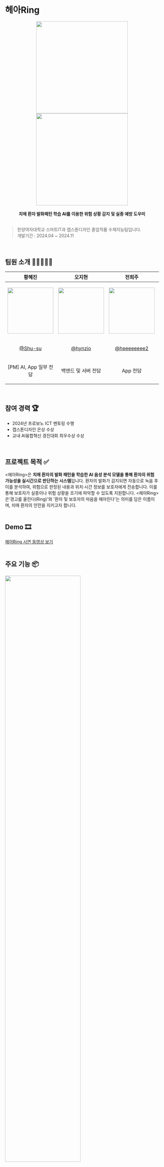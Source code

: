 # 헤아Ring
<p align='center'>
<img width='300' src='https://github.com/user-attachments/assets/a52ab25a-7ea0-475a-9e44-27f1d7586c6d'>
<img width='300' src='https://github.com/user-attachments/assets/5582a2e6-4ef8-44b7-93f7-4fe249de1714'><br><br>
<b>치매 환자 발화패턴 학습 AI를 이용한 위험 상황 감지 및 실종 예방 도우미</b><br><br></p>

> 한양여자대학교 스마트IT과 캡스톤디자인 졸업작품 수제지능팀입니다.<br>
> 개발기간 : 2024.04 ~ 2024.11
<br>

## 팀원 소개 🧑🏻‍🧑‍🧒🏽
|황혜진|오지현|전희주|옥지원|
|------|---|---|---|
|<p align='center'><img width="150" src="https://github.com/user-attachments/assets/4af55385-6c9a-4264-a943-2d40b5022462"></p>|<p align='center'><img width="150" src="https://github.com/user-attachments/assets/e9a46cb4-4612-4b84-be03-013c4489f766"></p>|<p align='center'><img width="150" src="https://github.com/user-attachments/assets/81ec2841-f5c0-4c3c-b315-bb45716281bc"></p>|<p align='center'><img width="150" src="https://github.com/user-attachments/assets/b05a0bb5-62c8-4c09-bf6b-e331f6521b9d"></p>|
|<p align='center'>[@Shu-su](https://github.com/Shu-su)</p>|<p align='center'>[@hynzio](https://github.com/hynzio)</p>|<p align='center'>[@heeeeeeee2](https://github.com/heeeeeeee2)</p>|<p align='center'>[@jiwon102](https://github.com/jiwon102)</p>
|<p align='center'>[PM] AI, App 일부 전담</p>|<p align='center'>백엔드 및 서버 전담</p>|<p align='center'>App 전담</p>|<p align='center'>하드웨어 전담</p>|
<br>

## 참여 경력 🏆
- 2024년 프로보노 ICT 멘토링 수행
- 캡스톤디자인 은상 수상
- 교내 AI융합혁신 경진대회 최우수상 수상
<br>

## 프로젝트 목적 ✅ 
<헤아Ring>은 **치매 환자의 발화 패턴을 학습한 AI 음성 분석 모델을 통해 환자의 위험 가능성을 실시간으로 판단하는 시스템**입니다. 환자의 발화가 감지되면 자동으로 녹음 후 이를 분석하여, 위험으로 판정된 내용과 위치·시간 정보를 보호자에게 전송합니다. 이를 통해 보호자가 실종이나 위험 상황을 조기에 파악할 수 있도록 지원합니다. <헤아Ring>은‘경고를 울린다(Ring)'와 '환자 및 보호자의 마음을 헤아린다'는 의미를 담은 이름이며, 치매 환자의 안전을 지키고자 합니다. 
<br><br>

## Demo 🎞️
[헤아Ring 시연 동영상 보기](https://www.youtube.com/watch?v=xleeRUj7p3w, "시연 동영상 유튜브")
<br><br>

## 주요 기능 📦
<img width='70%' src='https://github.com/user-attachments/assets/9e4d0af0-75a9-4432-affd-263ee6379cf2'>
<br><br>

## 화면 구성 🖥️
|회원가입|회원가입 및 로그인|
|------|---|
|<p align='center'><img width="" src="https://github.com/user-attachments/assets/4ac7421c-d9e0-43c5-916d-63281f8e274b"></p>|<p align='center'><img width="80%" src="https://github.com/user-attachments/assets/ba927368-6591-40fe-805c-0e5a97cab00b"></p>|
|<p align='center'>**메인화면**</p>|<p align='center'>**위험감지화면**</p>|
|<p align='center'><img width="70%" src="https://github.com/user-attachments/assets/676c8941-2935-473d-afda-888058e48b13"></p>|<p align='center'><img width="110%" src="https://github.com/user-attachments/assets/14c43bcd-f8b4-42b6-9446-a4e021d2c0ef"></p>|
|<p align='center'>**GPS화면**</p>|<p align='center'>**이전기록 다시보기 화면**</p>|
|<p align='center'><img width="70%" src="https://github.com/user-attachments/assets/8fbc68b4-e7c3-48a3-b7ae-7a4711dd1dbb"></p>|<p align='center'><img width="60%" src="https://github.com/user-attachments/assets/c61de56e-91cb-4879-a705-ce6e84bc6e04"></p>|
<br>

## 위험상황 판단 AI 📊
- Bert 모델을 파인튜닝하여 위험 상황과 정상 상황의 발화를 분류
- 한국어로 훈련된 SKT의 ‘KoBert’ 모델 선택해 파인튜닝 진행
- 정상상황 발화 13,000개 + 위험상황 발화 6,016개 ⇒ 총 19,016개 데이터 사용
- 훈련 결과 : loss 0.10, accuracy 0.98
<p align='center'><img width='70%' src='https://github.com/user-attachments/assets/beba0029-9b57-4cd2-9c81-2bda0d018473'></p>
<br>

## 프로젝트 구조 🧱
### 시나리오
<img width='70%' src='https://github.com/user-attachments/assets/cbdf45b5-1088-4560-bc03-f900b2cd524a'>
<br>

### 아키텍처
<img width='70%' src='https://github.com/user-attachments/assets/8b9415a1-44d9-4ed5-80a7-1063f3d066c3'>
<br>

### 알고리즘 시나리오
<img width='70%' src='https://github.com/user-attachments/assets/48a9dc0c-9731-482d-838f-e421e365b106'>
<br>

### 디렉터리 구조

```
📦 
├─ AI
│  ├─ 1_텍스트 데이터 전처리.ipynb
│  ├─ 2_데이터 증강 (KorEDA).ipynb
│  ├─ 3_위험상황판단AI_KoBERT.ipynb
│  ├─ Readme.md
│  └─ aiServer
│     ├─ app_flask.py
│     ├─ model.py
│     └─ predict_sentence.py
├─ Back-end
│  ├─ server
│  │  ├─ README.md
│  │  ├─ pom.xml
│  │  └─ src
│  │     ├─ main
│  │     │  ├─ java
│  │     │  │  ├─ Main.java
│  │     │  │  └─ org
│  │     │  │     └─ hdmd
│  │     │  │        └─ hearingdemo
│  │     │  │           ├─ DirtyChecking.java
│  │     │  │           ├─ HearingDemoApplication.java
│  │     │  │           ├─ config
│  │     │  │           │  ├─ AWSConfig.java
│  │     │  │           │  ├─ HearingConfig.java
│  │     │  │           │  ├─ SwaggerConfig.java
│  │     │  │           │  └─ WebSocketConfig.java
│  │     │  │           ├─ controller
│  │     │  │           │  ├─ DeviceManager.java
│  │     │  │           │  ├─ GlobalExceptionHandler.java
│  │     │  │           │  ├─ HistoryController.java
│  │     │  │           │  ├─ LocationController.java
│  │     │  │           │  ├─ NotificationController.java
│  │     │  │           │  └─ RecordingController.java
│  │     │  │           ├─ dto
│  │     │  │           │  ├─ DeviceManageDTO.java
│  │     │  │           │  ├─ DeviceMonitorDTO.java
│  │     │  │           │  ├─ DeviceStatusUpdateDTO.java
│  │     │  │           │  ├─ HistoryDTO.java
│  │     │  │           │  ├─ LocationDataDTO.java
│  │     │  │           │  ├─ RecordingDTO.java
│  │     │  │           │  ├─ RecordingDownloadDTO.java
│  │     │  │           │  ├─ RecordingInfoDTO.java
│  │     │  │           │  ├─ RecordingSendDTO.java
│  │     │  │           │  └─ UserDTO.java
│  │     │  │           ├─ exception
│  │     │  │           │  ├─ DeviceNotFoundException.java
│  │     │  │           │  ├─ GlobalExceptionHandler.java
│  │     │  │           │  ├─ HistoryNotFoundException.java
│  │     │  │           │  └─ RecordingNotFoundException.java
│  │     │  │           ├─ handler
│  │     │  │           │  └─ WebsocketHandler.java
│  │     │  │           ├─ model
│  │     │  │           │  ├─ Notification.java
│  │     │  │           │  ├─ User.java
│  │     │  │           │  ├─ device
│  │     │  │           │  │  └─ Device.java
│  │     │  │           │  └─ recording
│  │     │  │           │     ├─ History.java
│  │     │  │           │     └─ Recording.java
│  │     │  │           ├─ repository
│  │     │  │           │  ├─ DeviceRepository.java
│  │     │  │           │  ├─ HistoryRepository.java
│  │     │  │           │  ├─ LocationRepository.java
│  │     │  │           │  ├─ NotificationRepository.java
│  │     │  │           │  ├─ RecordingRepository.java
│  │     │  │           │  └─ UserRepository.java
│  │     │  │           ├─ security
│  │     │  │           │  └─ JwtAuthenticationFilter.java
│  │     │  │           ├─ service
│  │     │  │           │  ├─ AIService.java
│  │     │  │           │  ├─ ClovaSpeechClient.java
│  │     │  │           │  ├─ DeviceService.java
│  │     │  │           │  ├─ HistoryService.java
│  │     │  │           │  ├─ NotificationManager.java
│  │     │  │           │  ├─ NotificationService.java
│  │     │  │           │  ├─ NotificationStatus.java
│  │     │  │           │  └─ RecordingService.java
│  │     │  │           └─ util
│  │     │  │              └─ JwtUtil.java
│  │     │  └─ resources
│  │     │     └─ application.properties
│  │     └─ test
│  │        └─ java
│  │           └─ org
│  │              └─ hdmd
│  │                 └─ hearingdemo
│  │                    ├─ HearingDemoApplicationTests (2).java
│  │                    └─ HearingDemoApplicationTests.java
│  └─ serverless
│     ├─ GPSwebsocket.zip
│     ├─ README.md
│     └─ extract-data.zip
├─ Front-end
│  ├─ Readme.md
│  ├─ android
│  │  ├─ app
│  │  │  ├─ build.gradle
│  │  │  ├─ google-services.json
│  │  │  └─ src
│  │  │     ├─ debug
│  │  │     │  └─ AndroidManifest.xml
│  │  │     ├─ main
│  │  │     │  ├─ AndroidManifest.xml
│  │  │     │  ├─ java
│  │  │     │  │  └─ io
│  │  │     │  │     └─ flutter
│  │  │     │  │        └─ plugins
│  │  │     │  │           └─ GeneratedPluginRegistrant.java
│  │  │     │  ├─ kotlin
│  │  │     │  │  └─ com
│  │  │     │  │     └─ example
│  │  │     │  │        └─ test_hearing
│  │  │     │  │           └─ MainActivity.kt
│  │  │     │  └─ res
│  │  │     │     ├─ drawable-v21
│  │  │     │     │  └─ launch_background.xml
│  │  │     │     ├─ drawable
│  │  │     │     │  └─ launch_background.xml
│  │  │     │     ├─ mipmap-hdpi
│  │  │     │     │  └─ ic_launcher.png
│  │  │     │     ├─ mipmap-mdpi
│  │  │     │     │  └─ ic_launcher.png
│  │  │     │     ├─ mipmap-xhdpi
│  │  │     │     │  └─ ic_launcher.png
│  │  │     │     ├─ mipmap-xxhdpi
│  │  │     │     │  └─ ic_launcher.png
│  │  │     │     ├─ mipmap-xxxhdpi
│  │  │     │     │  └─ ic_launcher.png
│  │  │     │     ├─ values-night
│  │  │     │     │  └─ styles.xml
│  │  │     │     └─ values
│  │  │     │        └─ styles.xml
│  │  │     └─ profile
│  │  │        └─ AndroidManifest.xml
│  │  ├─ build.gradle
│  │  ├─ gradle.properties
│  │  ├─ gradle
│  │  │  └─ wrapper
│  │  │     ├─ gradle-wrapper.jar
│  │  │     └─ gradle-wrapper.properties
│  │  ├─ gradlew
│  │  ├─ gradlew.bat
│  │  ├─ local.properties
│  │  ├─ settings.gradle
│  │  └─ test_hearing_android.iml
│  ├─ assets
│  │  ├─ background.jpg
│  │  └─ logo.png
│  ├─ lib
│  │  ├─ danger.dart
│  │  ├─ firebase_options.dart
│  │  ├─ gps.dart
│  │  ├─ history.dart
│  │  ├─ http
│  │  │  ├─ get_dangerdata.dart
│  │  │  ├─ get_historydata.dart
│  │  │  ├─ put_readnoti.dart
│  │  │  ├─ reverse_geocoding.dart
│  │  │  ├─ save_dangerdata.dart
│  │  │  └─ update_dangerdata.dart
│  │  ├─ main.dart
│  │  ├─ recode.dart
│  │  ├─ service
│  │  │  ├─ fcm_service.dart
│  │  │  ├─ notification_provider.dart
│  │  │  └─ recode_provider.dart
│  │  ├─ test_main.dart
│  │  └─ widget
│  │     ├─ danger_fin_widget.dart
│  │     ├─ danger_gpswidget.dart
│  │     ├─ danger_playpopup.dart
│  │     ├─ danger_widget.dart
│  │     ├─ main_notificationlist.dart
│  │     └─ main_widget.dart
│  └─ pubspec.yaml
├─ Hardware
│  ├─ Readme.md
│  └─ raspberrypi.py
└─ README.md
```

<br>

## 기술 스택 🔧
### 공통
![](https://img.shields.io/badge/Notion-000000?style=for-the-badge&logo=notion&logoColor=white)
![](https://img.shields.io/badge/Google%20Sheets-34A853?style=for-the-badge&logo=google-sheets&logoColor=white)
![](https://img.shields.io/badge/Slack-4A154B?style=for-the-badge&logo=slack&logoColor=white)
![](https://img.shields.io/badge/Discord-7289DA?style=for-the-badge&logo=discord&logoColor=white)
![](https://img.shields.io/badge/GitHub-100000?style=for-the-badge&logo=github&logoColor=white)

### 백엔드
![](https://img.shields.io/badge/Java-ED8B00?style=for-the-badge&logo=openjdk&logoColor=white)
<br>

### 프론트엔드
![](https://img.shields.io/badge/Figma-F24E1E?style=for-the-badge&logo=figma&logoColor=white)
<br>

### AI
![](https://img.shields.io/badge/Colab-F9AB00?style=for-the-badge&logo=googlecolab&color=525252)
![](https://img.shields.io/badge/PyCharm-000000.svg?&style=for-the-badge&logo=PyCharm&logoColor=white)
![](https://img.shields.io/badge/Python-14354C?style=for-the-badge&logo=python&logoColor=white)
<img src="https://img.shields.io/badge/PyTorch-EE4C2C?style=for-the-badge&logo=PyTorch&logoColor=white"><br>
![](https://img.shields.io/badge/Amazon_AWS-232F3E?style=for-the-badge&logo=amazon-aws&logoColor=white)
![](https://img.shields.io/badge/Linux-FCC624?style=for-the-badge&logo=linux&logoColor=black)
![](https://img.shields.io/badge/Flask-000000?style=for-the-badge&logo=flask&logoColor=white)
<img src="https://img.shields.io/badge/HuggingFace-FFD21E?style=for-the-badge&logo=HuggingFace&logoColor=black">
![](https://img.shields.io/badge/Visual_Studio_Code-0078D4?style=for-the-badge&logo=visual%20studio%20code&logoColor=white)

<br>

### 하드웨어

<br>
